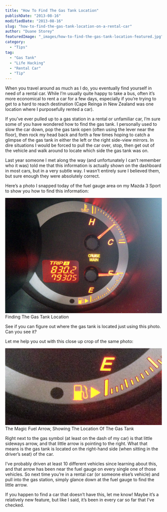```yaml
---
title: "How To Find The Gas Tank Location"
publishDate: "2013-08-16"
modifiedDate: "2013-08-16"
slug: "how-to-find-the-gas-tank-location-on-a-rental-car"
author: "Duane Storey"
featuredImage: "_images/how-to-find-the-gas-tank-location-featured.jpg"
category:
  - "Tips"
tag:
  - "Gas Tank"
  - "Life Hacking"
  - "Rental Car"
  - "Tip"
---
```


When you travel around as much as I do, you eventually find yourself in need of a rental car. While I’m usually quite happy to take a bus, often it’s more economical to rent a car for a few days, especially if you’re trying to get to a hard to reach destination (Cape Reinga in New Zealand was one location where I purposefully rented a car).

If you’ve ever pulled up to a gas station in a rental or unfamiliar car, I’m sure some of you have wondered how to find the gas tank. I personally used to slow the car down, pop the gas tank open (often using the lever near the floor), then rock my head back and forth a few times hoping to catch a glimpse of the gas tank in either the left or the right side-view mirrors. In dire situations I would be forced to pull the car over, stop, then get out of the vehicle and walk around to locate which side the gas tank was on.

Last year someone I met along the way (and unfortunately I can’t remember who it was) told me that this information is actually shown on the dashboard in most cars, but in a very subtle way. I wasn’t entirely sure I believed them, but sure enough they were absolutely correct.

Here’s a photo I snapped today of the fuel gauge area on my Mazda 3 Sport to show you how to find this information:

[![Finding The Gas Tank Location](_images/how-to-find-the-gas-tank-location-1.jpg)](http://www.migratorynerd.com/wordpress/wp-content/uploads/2013/08/rental-car-gas-tank.jpg)Finding The Gas Tank Location



See if you can figure out where the gas tank is located just using this photo. Can you see it?

Let me help you out with this close up crop of the same photo:

[![Finding The Gas Tank Location](_images/how-to-find-the-gas-tank-location-2.jpg)](_images/how-to-find-the-gas-tank-location-2.jpg)The Magic Fuel Arrow, Showing The Location Of The Gas Tank



Right next to the gas symbol (at least on the dash of my car) is that little sideways arrow, and that little arrow is pointing to the right. What that means is the gas tank is located on the right-hand side (when sitting in the driver’s seat) of the car.

I’ve probably driven at least 10 different vehicles since learning about this, and that arrow has been near the fuel gauge on every single one of those vehicles. So next time you’re in a rental car (or someone else’s vehicle) and pull into the gas station, simply glance down at the fuel gauge to find the little arrow.

If you happen to find a car that doesn’t have this, let me know! Maybe it’s a relatively new feature, but like I said, it’s been in every car so far that I’ve checked.